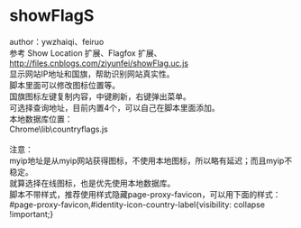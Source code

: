 showFlagS
============
author：ywzhaiqi、feiruo<br /> 
参考 Show Location 扩展、Flagfox 扩展、http://files.cnblogs.com/ziyunfei/showFlag.uc.js<br /> 
显示网站IP地址和国旗，帮助识别网站真实性。<br /> 
脚本里面可以修改图标位置等。<br /> 
国旗图标左键复制内容，中键刷新，右键弹出菜单。<br /> 
可选择查询地址，目前内置4个，可以自己在脚本里面添加。<br /> 
本地数据库位置：<br />
Chrome\lib\countryflags.js<br />
<br />
注意：<br /> 
myip地址是从myip网站获得图标，不使用本地图标，所以略有延迟；而且myip不稳定。<br />
就算选择在线图标，也是优先使用本地数据库。<br /> 
脚本不带样式，推荐使用样式隐藏page-proxy-favicon，可以用下面的样式：<br />
	#page-proxy-favicon,#identity-icon-country-label{visibility: collapse !important;}